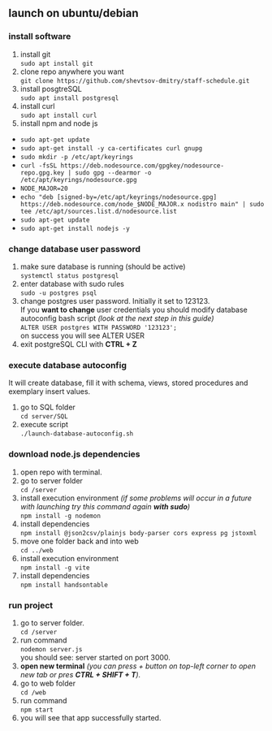 ## launch on ubuntu/debian
### install software
1. install git \
`sudo apt install git`
2. clone repo anywhere you want \
`git clone https://github.com/shevtsov-dmitry/staff-schedule.git`
3. install posgtreSQL\
`sudo apt install postgresql`
4. install curl \
   `sudo apt install curl`
5. install npm and node js
  * `sudo apt-get update`
  * `sudo apt-get install -y ca-certificates curl gnupg`
  * `sudo mkdir -p /etc/apt/keyrings`
  * `curl -fsSL https://deb.nodesource.com/gpgkey/nodesource-repo.gpg.key | sudo gpg --dearmor -o /etc/apt/keyrings/nodesource.gpg`
  * `NODE_MAJOR=20`
  * `echo "deb [signed-by=/etc/apt/keyrings/nodesource.gpg] https://deb.nodesource.com/node_$NODE_MAJOR.x nodistro main" | sudo tee /etc/apt/sources.list.d/nodesource.list`
  * `sudo apt-get update`
  * `sudo apt-get install nodejs -y`

### change database user password
1. make sure database is running (should be active) \
 `systemctl status postgresql`
2. enter database with sudo rules \
   `sudo -u postgres psql`
3. change postgres user password. Initially it set to 123123. \
If you **want to change** user credentials you should modify database autoconfig bash script _(look at the next step in this guide)_ \
 `ALTER USER postgres WITH PASSWORD '123123';` \
 on success you will see ALTER USER
4. exit postgreSQL CLI with __CTRL + Z__

### execute database autoconfig
It will create database, fill it with schema, views, stored procedures and exemplary insert values.
1. go to SQL folder \
   `cd server/SQL`
2. execute script \
   `./launch-database-autoconfig.sh`

### download node.js dependencies
1. open repo with terminal.
2. go to server folder \
   `cd /server`
3. install execution environment _(if some problems will occur in a future with launching try this command again **with sudo**)_ \
   `npm install -g nodemon`
4. install dependencies \
   `npm install @json2csv/plainjs body-parser cors express pg jstoxml`
5. move one folder back and into web \
   `cd ../web`
6. install execution environment \
   `npm install -g vite` 
7. install dependencies \
   `npm install handsontable`

### run project
1. go to server folder. \
`cd /server`
2. run command \
`nodemon server.js` \
you should see: server started on port 3000.
3. __open new terminal__ _(you can press + button on top-left corner to open new tab or pres **CTRL + SHIFT + T**)._
4. go to web folder \
   `cd /web`
5. run command \
`npm start`
6. you will see that app successfully started.
